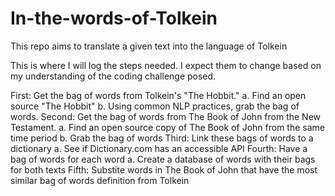 # In-the-words-of-Tolkein
This repo aims to translate a given text into the language of Tolkein

This is where I will log the steps needed. I expect them to change based on my understanding of the coding challenge posed. 

First: Get the bag of words from Tolkein's "The Hobbit."
  a. Find an open source "The Hobbit"
  b. Using common NLP practices, grab the bag of words.
Second: Get the bag of words from The Book of John from the New Testament.
  a. Find an open source copy of The Book of John from the same time period
  b. Grab the bag of words
Third: Link these bags of words to a dictionary
  a. See if Dictionary.com has an accessible API 
Fourth: Have a bag of words for each word
  a. Create a database of words with their bags for both texts
Fifth: Substite words in The Book of John that have the most similar bag of words definition from Tolkein
